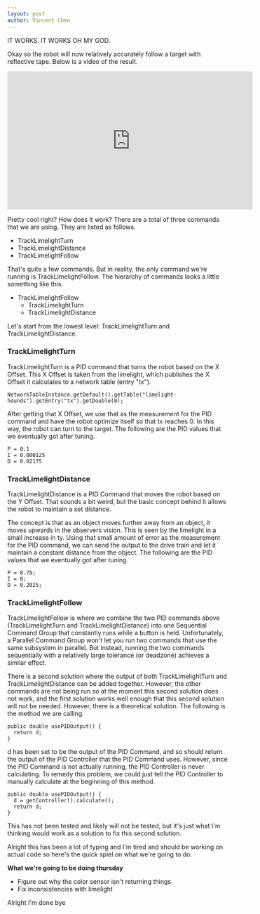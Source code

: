 ```yaml
---
layout: post
author: Vincent Chen
---
```

IT WORKS.
IT WORKS OH MY GOD.

Okay so the robot will now relatively accurately follow a target with reflective tape. Below is a video of the result.
<iframe width="560" height="315" src="https://www.youtube.com/embed/62tZ0-axoKE" frameborder="0" allow="accelerometer; autoplay; encrypted-media; gyroscope; picture-in-picture" allowfullscreen></iframe>

Pretty cool right? How does it work?
There are a total of three commands that we are using. They are listed as follows.
- TrackLimelightTurn
- TrackLimelightDistance
- TrackLimelightFollow

That's quite a few commands. But in reality, the only command we're running is TrackLimelightFollow. The hierarchy of commands looks a little something like this.
- TrackLimelightFollow
  - TrackLimelightTurn
  - TrackLimelightDistance

Let's start from the lowest level: TrackLimelightTurn and TrackLimelightDistance.

### TrackLimelightTurn
TrackLimelightTurn is a PID command that turns the robot based on the X Offset. This X Offset is taken from the limelight, which publishes the X Offset it calculates to a network table (entry "tx").

`NetworkTableInstance.getDefault().getTable("limelight-hounds").getEntry("tx").getDouble(0);`

After getting that X Offset, we use that as the measurement for the PID command and have the robot optimize itself so that tx reaches 0. In this way, the robot can turn to the target. The following are the PID values that we eventually got after tuning.
```
P = 0.1
I = 0.000125
D = 0.02175
```

### TrackLimelightDistance
TrackLimelightDistance is a PID Command that moves the robot based on the Y Offset. That sounds a bit weird, but the basic concept behind it allows the robot to maintain a set distance.

The concept is that as an object moves further away from an object, it moves upwards in the observers vision. This is seen by the limelight in a small increase in ty. Using that small amount of error as the measurement for the PID command, we can send the output to the drive train and let it maintain a constant distance from the object. The following are the PID values that we eventually got after tuning.
```
P = 0.75;
I = 0;
D = 0.2025;
```

### TrackLimelightFollow
TrackLimelightFollow is where we combine the two PID commands above (TrackLimelightTurn and TrackLimelightDistance) into one Sequential Command Group that constantly runs while a button is held. Unfortunately, a Parallel Command Group won't let you run two commands that use the same subsystem in parallel. But instead, running the two commands sequentially with a relatively large tolerance (or deadzone) achieves a similar effect.

There is a second solution where the output of both TrackLimelightTurn and TrackLimelightDistance can be added together. However, the other commands are not being run so at the moment this second solution does not work, and the first solution works well enough that this second solution will not be needed. However, there is a theoretical solution. The following is the method we are calling.
```
public double usePIDOutput() {
  return d;
}
```
d has been set to be the output of the PID Command, and so should return the output of the PID Controller that the PID Command uses. However, since the PID Command is not actually running, the PID Controller is never calculating. To remedy this problem, we could just tell the PID Controller to manually calculate at the beginning of this method.
```
public double usePIDOutput() {
  d = getController().calculate();
  return d;
}
```
This has not been tested and likely will not be tested, but it's just what I'm thinking would work as a solution to fix this second solution.

Alright this has been a lot of typing and I'm tired and should be working on actual code so here's the quick spiel on what we're going to do.

**What we're going to be doing thursday**
- Figure out why the color sensor isn't returning things
- Fix inconsistencies with limelight

Alright I'm done bye
